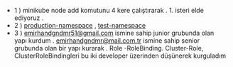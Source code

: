 - 1 ) minikube node add komutunu 4 kere çalıştırarak . 1. isteri elde ediyoruz .
- 2 ) [production-namespace](https://github.com/emirhandogandemir/Kubernetes-Notlar/blob/master/Proje/solution/production-namespace.yaml) , [test-namespace](https://github.com/emirhandogandemir/Kubernetes-Notlar/blob/master/Proje/solution/test-namespace.yaml)
- 3 ) emirhandgndmr51@gmail.com ismine sahip junior grubunda olan yapı kurdum . emirhandgndmr@mail.com.tr ismine sahip senior grubunda olan bir yapı kurarak . Role -RoleBinding. Cluster-Role, ClusterRoleBindingleri bu iki developer üzerinden düşünerek kurguladım 
